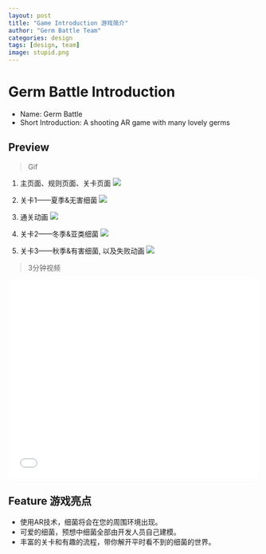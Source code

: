 ```yaml
---
layout: post
title: "Game Introduction 游戏简介"
author: "Germ Battle Team"
categories: design
tags: [design, team]
image: stupid.png
---
```


# Germ Battle Introduction

+ Name: Germ Battle
+ Short Introduction: A shooting AR game with many lovely germs

## Preview

> Gif

1. 主页面、规则页面、关卡页面
![](https://github.com/GermBattle/GermBattle.github.io/blob/master/assets/img/germ1.gif?raw=true)

2. 关卡1——夏季&无害细菌
![](https://github.com/GermBattle/GermBattle.github.io/blob/master/assets/img/germ2.gif?raw=true)

3. 通关动画
![](https://github.com/GermBattle/GermBattle.github.io/blob/master/assets/img/germ3.gif?raw=true)

4. 关卡2——冬季&亚类细菌
![](https://github.com/GermBattle/GermBattle.github.io/blob/master/assets/img/germ4.gif?raw=true)

5. 关卡3——秋季&有害细菌, 以及失败动画
![](https://github.com/GermBattle/GermBattle.github.io/blob/master/assets/img/germ5.gif?raw=true)
 
 > 3分钟视频
 
<iframe src="//player.bilibili.com/player.html?aid=25838406&cid=44155425&page=1" scrolling="no" border="0" frameborder="no" framespacing="0" allowfullscreen="true" style="
    width: 100%;
    height: 400px;
"> </iframe>

## Feature 游戏亮点

+ 使用AR技术，细菌将会在您的周围环境出现。
+ 可爱的细菌，预想中细菌全部由开发人员自己建模。
+ 丰富的关卡和有趣的流程，带你解开平时看不到的细菌的世界。

